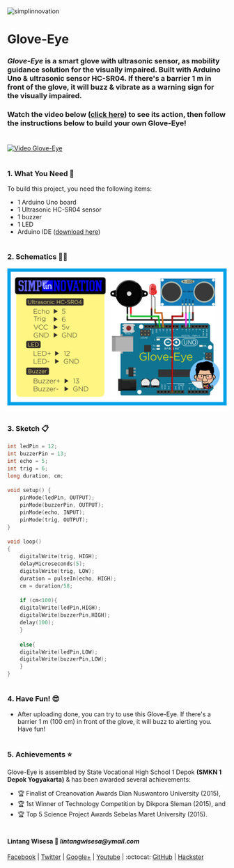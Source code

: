 #

![simplinnovation](https://4.bp.blogspot.com/-f7YxPyqHAzY/WJ6VnkvE0SI/AAAAAAAADTQ/0tDQPTrVrtMAFT-q-1-3ktUQT5Il9FGdQCLcB/s350/simpLINnovation1a.png)

# Glove-Eye

### *__Glove-Eye__* is a smart glove with ultrasonic sensor, as mobility guidance solution for the visually impaired. Built with Arduino Uno & ultrasonic sensor HC-SR04. If there's a barrier 1 m in front of the glove, it will buzz & vibrate as a warning sign for the visually impaired.  

### Watch the video below ([click here](https://youtu.be/tl9uDUr10xY)) to see its action, then follow the instructions below to build your own Glove-Eye!

#

[![Video Glove-Eye](https://img.youtube.com/vi/tl9uDUr10xY/0.jpg)](https://www.youtube.com/watch?v=tl9uDUr10xY)

#

### **1. What You Need** :gift:
To build this project, you need the following items:
- 1 Arduino Uno board
- 1 Ultrasonic HC-SR04 sensor
- 1 buzzer
- 1 LED
- Arduino IDE ([download here](https://www.arduino.cc/en/Main/Software))

#

### **2. Schematics** :wrench::hammer:

![glove-eye](https://raw.githubusercontent.com/LintangWisesa/Arduino-Glove-Eye/master/glove-eye.png)

#

### **3. Sketch** :clipboard:
 
```c++
int ledPin = 12;  
int buzzerPin = 13;
int echo = 5;
int trig = 6;
long duration, cm;

void setup() {
    pinMode(ledPin, OUTPUT);
    pinMode(buzzerPin, OUTPUT);
    pinMode(echo, INPUT);
    pinMode(trig, OUTPUT);
}

void loop()
{
    digitalWrite(trig, HIGH);
    delayMicroseconds(5);
    digitalWrite(trig, LOW);
    duration = pulseIn(echo, HIGH);
    cm = duration/58;

    if (cm<100){
    digitalWrite(ledPin,HIGH);
    digitalWrite(buzzerPin,HIGH);
    delay(100);
    }
    
    else{
    digitalWrite(ledPin,LOW);
    digitalWrite(buzzerPin,LOW);
    }
}
```

#

### **4. Have Fun!** :sunglasses:
- After uploading done, you can try to use this Glove-Eye. If there's a barrier 1 m (100 cm) in front of the glove, it will buzz to alerting you. Have fun! 

#

### **5. Achievements** :star:
Glove-Eye is assembled by State Vocational High School 1 Depok __(SMKN 1 Depok Yogyakarta)__ & has been awarded several achievements: 
- :trophy: Finalist of Creanovation Awards Dian Nuswantoro University (2015),
- :trophy: 1st Winner of Technology Competition by Dikpora Sleman (2015), and
- :trophy: Top 5 Science Project Awards Sebelas Maret University (2015).

#

#### Lintang Wisesa :love_letter: _lintangwisesa@ymail.com_

[Facebook](https://www.facebook.com/lintangbagus) |
[Twitter](https://twitter.com/Lintang_Wisesa) |
[Google+](https://plus.google.com/u/0/+LintangWisesa1) |
[Youtube](https://www.youtube.com/user/lintangbagus) | 
:octocat: [GitHub](https://github.com/LintangWisesa) |
[Hackster](https://www.hackster.io/lintangwisesa)

